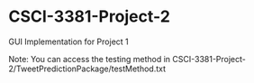 # CSCI-3381-Project-2
GUI Implementation for Project 1

Note: You can access the testing method in CSCI-3381-Project-2/TweetPredictionPackage/testMethod.txt
